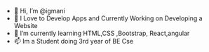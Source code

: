 - 👋 Hi, I’m @igmani
- 👀 I Love to Develop Apps and Currently Working on Developing a Website
- 🌱 I’m currently learning HTML,CSS ,Bootstrap, React,angular
- 📫 Im a Student doing 3rd year of BE Cse


<!---
igmani/igmani is a ✨ special ✨ repository because its `README.md` (this file) appears on your GitHub profile.
You can click the Preview link to take a look at your changes.
--->
